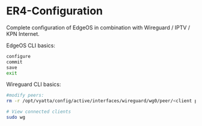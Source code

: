 # ER4-Configuration
Complete configuration of EdgeOS in combination with Wireguard / IPTV / KPN Internet.

EdgeOS CLI basics:
```bash
configure
commit
save
exit
```

Wireguard CLI basics:
```bash
#modify peers:
rm -r /opt/vyatta/config/active/interfaces/wireguard/wg0/peer/<client public key>/allowed-ips

# View connected clients
sudo wg
```